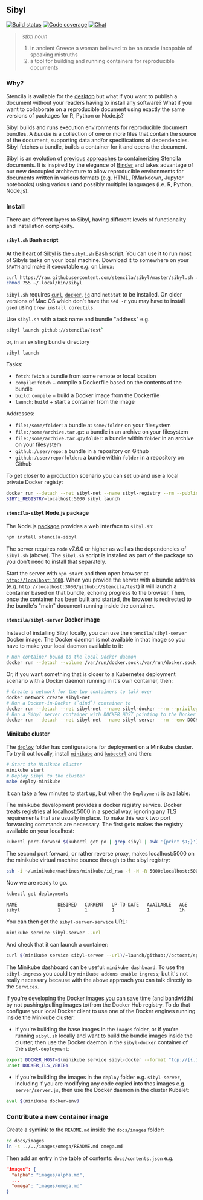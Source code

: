 ## Sibyl

[![Build status](https://travis-ci.org/stencila/sibyl.svg?branch=master)](https://travis-ci.org/stencila/sibyl)
[![Code coverage](https://codecov.io/gh/stencila/sibyl/branch/master/graph/badge.svg)](https://codecov.io/gh/stencila/sibyl)
[![Chat](https://badges.gitter.im/stencila/stencila.svg)](https://gitter.im/stencila/stencila)

> *ˈsɪbɪl* _noun_
> 1. in ancient Greece a woman believed to be an oracle incapable of speaking mistruths
> 2. a tool for building and running containers for reproducible documents

### Why?

Stencila is available for the [desktop](https://github.com/stencila/desktop) but what if you want to publish a document without your readers having to install any software? What if you want to collaborate on a reproducible document using exactly the same versions of packages for R, Python or Node.js?

Sibyl builds and runs execution environments for reproducible document bundles. A *bundle* is a collection of one or more files that contain the source of the document, supporting data and/or specifications of dependencies. Sibyl fetches a bundle, builds a container for it and opens the document.

Sibyl is an evolution of [previous](https://github.com/stencila/stencila/tree/jurassic/docker) [approaches](https://github.com/stencila/hub/tree/077dc00044f010b6d4150e6e0e18823815307e13/worker) to containerizing Stencila documents. It is inspired by the elegance of [Binder](https://github.com/binder-project/binder) and takes advantage of our new decoupled architecture to allow reproducible environments for documents written in various formats (e.g. HTML, RMarkdown, Jupyter notebooks) using various (and possibly multiple) languages (i.e. R, Python, Node.js).

### Install

There are different layers to Sibyl, having different levels of functionality and installation complexity.

#### `sibyl.sh` Bash script

At the heart of Sibyl is the [`sibyl.sh`](https://raw.githubusercontent.com/stencila/sibyl/master/sibyl.sh) Bash script. You can use it to run most of Sibyls tasks on your local machine. Download it to somewhere on your `$PATH` and make it executable e.g. on Linux:

```sh
curl https://raw.githubusercontent.com/stencila/sibyl/master/sibyl.sh > ~/.local/bin/sibyl
chmod 755 ~/.local/bin/sibyl
```

`sibyl.sh` requires [`curl`](https://curl.haxx.se/), [`docker`](https://docs.docker.com/engine/installation/), [`jq`](https://stedolan.github.io/jq/) and `netstat` to be installed. On older versions of Mac OS which don't have the `sed -r` you may have to install `gsed` using `brew install coreutils`.

Use `sibyl.sh` with a task name and bundle "address" e.g. 

```sh
sibyl launch github://stencila/test`
```

or, in an existing bundle directory

```
sibyl launch
```

Tasks:

- `fetch`: fetch a bundle from some remote or local location
- `compile`: `fetch` + compile a Dockerfile based on the contents of the bundle
- `build`: `compile` + build a Docker image from the Dockerfile
- `launch`: `build` + start a container from the image

Addresses:

- `file:/some/folder`: a bundle at `some/folder` on your filesystem
- `file:/some/archive.tar.gz`: a bundle in an archive on your filesystem
- `file:/some/archive.tar.gz/folder`: a bundle within `folder` in an archive on your filesystem
- `github:/user/repo`: a bundle in a repository on Github
- `github:/user/repo/folder`: a bundle within `folder` in a repository on Github


To get closer to a production scenario you can set up and use a local private Docker registy:

```sh
docker run --detach --net sibyl-net --name sibyl-registry --rm --publish 5000:5000 registry:2
SIBYL_REGISTRY=localhost:5000 sibyl launch
```


#### `stencila-sibyl` Node.js package

The Node.js [package](https://www.npmjs.com/package/stencila-sibyl) provides a web interface to `sibyl.sh`:

```sh
npm install stencila-sibyl
```

The server requires `node` v7.6.0 or higher as well as the dependencies of `sibyl.sh` (above). The `sibyl.sh` script is installed as part of the package so you don't need to install that separately.

Start the server with `npm start` and then open browser at [`http://localhost:3000`](http://localhost:3000). When you provide the server with a bundle address (e.g. `http://localhost:3000/github://stencila/test`) it will launch a container based on that bundle, echoing progress to the browser. Then, once the container has been built and started, the browser is redirected to the bundle's "main" document running inside the container.

#### `stencila/sibyl-server` Docker image

Instead of installing Sibyl locally, you can use the `stencila/sibyl-server` Docker image. The Docker daemon is not available in that image so you have to make your local daemon available to it:

```sh
# Run container bound to the local Docker daemon
docker run --detach --volume /var/run/docker.sock:/var/run/docker.sock --publish 3000:3000 stencila/sibyl-server
```

Or, if you want something that is closer to a Kubernetes deployment scenario with a Docker daemon running in it's own container, then:

```sh
# Create a network for the two containers to talk over
docker network create sibyl-net
# Run a Docker-in-Docker (`dind`) container to
docker run --detach --net sibyl-net --name sibyl-docker --rm --privileged docker:dind
# Run a Sibyl server container with DOCKER_HOST pointing to the Docker daemon running in the `dind` container
docker run --detach --net sibyl-net --name sibyl-server --rm --env DOCKER_HOST=tcp://sibyl-docker:2375 --publish 3000:3000 stencila/sibyl-server
```


#### Minikube cluster

The [`deploy`](deploy) folder has configurations for deployment on a Minikube cluster. To try it out locally, install [`minikube`](https://kubernetes.io/docs/tasks/tools/install-minikube/) and [`kubectrl`](https://kubernetes.io/docs/tasks/tools/install-kubectl/) and then:

```sh
# Start the Minikube cluster
minikube start
# Deploy Sibyl to the cluster
make deploy-minikube
```

It can take a few minutes to start up, but when the `Deployment` is available:

The minikube development provides a docker registry service. Docker treats registries at localhost:5000 in a special way, ignoring any TLS requirements that are usually in place. To make this work two port forwarding commands are necessary. The first gets makes the registry available on your localhost:

```sh
kubectl port-forward $(kubectl get po | grep sibyl | awk '{print $1;}') 5000:5000 &
```

The second port forward, or rather reverse proxy, makes localhost:5000 on the minikube virtual machine bounce through to the sibyl registry:
```sh
ssh -i ~/.minikube/machines/minikube/id_rsa -f -N -R 5000:localhost:5000 docker@$(minikube ip)
```

Now we are ready to go.


```sh
kubectl get deployments

NAME               DESIRED   CURRENT   UP-TO-DATE   AVAILABLE   AGE
sibyl              1         1         1            1           1h
```

You can then get the `sibyl-server-service` URL: 

```sh
minikube service sibyl-server --url
```

And check that it can launch a container:

```sh
curl $(minikube service sibyl-server --url)/~launch/github://octocat/spoon-knife
```

The Minikube dashboard can be useful: `minikube dashboard`. To use the `sibyl-ingress` you could try `minikube addons enable ingress`; but it's not really necessary because with the above approach you can talk directly to the `Services`.

If you're developing the Docker images you can save time (and bandwidth) by not pushing/pulling images to/from the Docker Hub registry. To do that configure your local Docker client to use one of the Docker engines running inside the Minikube cluster:

- if you're building the base images in the `images` folder, or if you're running `sibyl.sh` locally and want to build the bundle images inside the cluster, then use the Docker daemon in the `sibyl-docker` container of the `sibyl-deployment`:

```sh
export DOCKER_HOST=$(minikube service sibyl-docker --format "tcp://{{.IP}}:{{.Port}}")
unset DOCKER_TLS_VERIFY
```

- if you're building the images in the `deploy` folder e.g. `sibyl-server`, including if you are modifying any code copied into thos images e.g. `server/server.js`, then use the Docker daemon in the cluster Kubelet: 

```sh
eval $(minikube docker-env)
```



### Contribute a new container image


Create a symlink to the `README.md` inside the `docs/images` folder:

```sh
cd docs/images
ln -s ../../images/omega/README.md omega.md
```

Then add an entry in the table of contents: `docs/contents.json` e.g.

```json
"images": {
  "alpha": "images/alpha.md",
  ...
  "omega": "images/omega.md"
}
```

